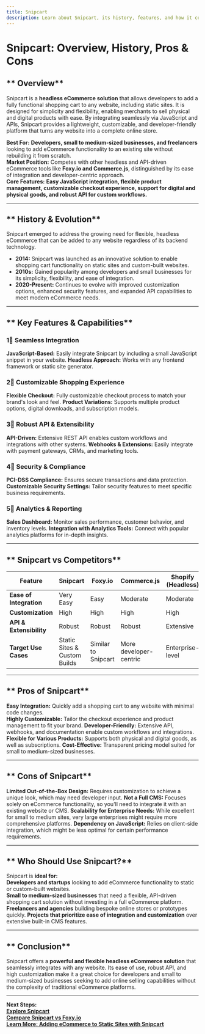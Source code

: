 ```yaml
---
title: Snipcart
description: Learn about Snipcart, its history, features, and how it compares to other headless eCommerce solutions.
---
```


# **Snipcart: Overview, History, Pros & Cons**

## ** Overview**  
Snipcart is a **headless eCommerce solution** that allows developers to add a fully functional shopping cart to any website, including static sites. It is designed for simplicity and flexibility, enabling merchants to sell physical and digital products with ease. By integrating seamlessly via JavaScript and APIs, Snipcart provides a lightweight, customizable, and developer-friendly platform that turns any website into a complete online store.

 **Best For:** **Developers, small to medium-sized businesses, and freelancers** looking to add eCommerce functionality to an existing site without rebuilding it from scratch.  
 **Market Position:** Competes with other headless and API-driven eCommerce tools like **Foxy.io and Commerce.js**, distinguished by its ease of integration and developer-centric approach.  
 **Core Features:** **Easy JavaScript integration, flexible product management, customizable checkout experience, support for digital and physical goods, and robust API for custom workflows.**

---

## ** History & Evolution**  
Snipcart emerged to address the growing need for flexible, headless eCommerce that can be added to any website regardless of its backend technology.

- **2014:** Snipcart was launched as an innovative solution to enable shopping cart functionality on static sites and custom-built websites.
- **2010s:** Gained popularity among developers and small businesses for its simplicity, flexibility, and ease of integration.
- **2020-Present:** Continues to evolve with improved customization options, enhanced security features, and expanded API capabilities to meet modern eCommerce needs.

---

## ** Key Features & Capabilities**

### **1⃣ Seamless Integration**
 **JavaScript-Based:** Easily integrate Snipcart by including a small JavaScript snippet in your website.
 **Headless Approach:** Works with any frontend framework or static site generator.

### **2⃣ Customizable Shopping Experience**
 **Flexible Checkout:** Fully customizable checkout process to match your brand's look and feel.
 **Product Variations:** Supports multiple product options, digital downloads, and subscription models.

### **3⃣ Robust API & Extensibility**
 **API-Driven:** Extensive REST API enables custom workflows and integrations with other systems.
 **Webhooks & Extensions:** Easily integrate with payment gateways, CRMs, and marketing tools.

### **4⃣ Security & Compliance**
 **PCI-DSS Compliance:** Ensures secure transactions and data protection.
 **Customizable Security Settings:** Tailor security features to meet specific business requirements.

### **5⃣ Analytics & Reporting**
 **Sales Dashboard:** Monitor sales performance, customer behavior, and inventory levels.
 **Integration with Analytics Tools:** Connect with popular analytics platforms for in-depth insights.

---

## ** Snipcart vs Competitors**

| Feature                   | Snipcart         | Foxy.io           | Commerce.js      | Shopify (Headless)  |
|---------------------------|------------------|-------------------|------------------|---------------------|
| **Ease of Integration**   |  Very Easy     |  Easy           |  Moderate      |  Moderate         |
| **Customization**         |  High          |  High           |  High         |  High             |
| **API & Extensibility**   |  Robust        |  Robust         |  Robust       |  Extensive        |
| **Target Use Cases**      |  Static Sites & Custom Builds |  Similar to Snipcart |  More developer-centric |  Enterprise-level    |

---

## ** Pros of Snipcart**  
 **Easy Integration:** Quickly add a shopping cart to any website with minimal code changes.  
 **Highly Customizable:** Tailor the checkout experience and product management to fit your brand.
 **Developer-Friendly:** Extensive API, webhooks, and documentation enable custom workflows and integrations.
 **Flexible for Various Products:** Supports both physical and digital goods, as well as subscriptions.
 **Cost-Effective:** Transparent pricing model suited for small to medium-sized businesses.

---

## ** Cons of Snipcart**  
 **Limited Out-of-the-Box Design:** Requires customization to achieve a unique look, which may need developer input.
 **Not a Full CMS:** Focuses solely on eCommerce functionality, so you'll need to integrate it with an existing website or CMS.
 **Scalability for Enterprise Needs:** While excellent for small to medium sites, very large enterprises might require more comprehensive platforms.
 **Dependency on JavaScript:** Relies on client-side integration, which might be less optimal for certain performance requirements.

---

## ** Who Should Use Snipcart?**  
Snipcart is **ideal for:**  
 **Developers and startups** looking to add eCommerce functionality to static or custom-built websites.  
 **Small to medium-sized businesses** that need a flexible, API-driven shopping cart solution without investing in a full eCommerce platform.
 **Freelancers and agencies** building bespoke online stores or prototypes quickly.
 **Projects that prioritize ease of integration and customization** over extensive built-in CMS features.

---

## ** Conclusion**  
Snipcart offers a **powerful and flexible headless eCommerce solution** that seamlessly integrates with any website. Its ease of use, robust API, and high customization make it a great choice for developers and small to medium-sized businesses seeking to add online selling capabilities without the complexity of traditional eCommerce platforms.

---

 **Next Steps:**  
 **[Explore Snipcart](https://snipcart.com/)**  
 **[Compare Snipcart vs Foxy.io](#)**  
 **[Learn More: Adding eCommerce to Static Sites with Snipcart](#)**
